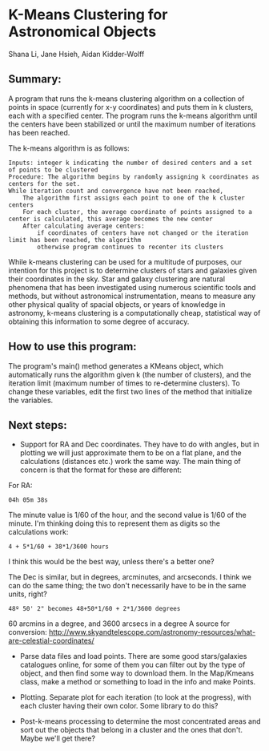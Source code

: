 # K-Means Clustering for Astronomical Objects
Shana Li, Jane Hsieh, Aidan Kidder-Wolff

## Summary:
A program that runs the k-means clustering algorithm on a collection of points in space (currently for x-y coordinates) and puts them in k clusters, each with a specified center. The program runs the k-means algorithm until the centers have been stabilized or until the maximum number of iterations has been reached.

The k-means algorithm is as follows:
```
Inputs: integer k indicating the number of desired centers and a set of points to be clustered
Procedure: The algorithm begins by randomly assigning k coordinates as centers for the set.
While iteration count and convergence have not been reached, 
    The algorithm first assigns each point to one of the k cluster centers
    For each cluster, the average coordinate of points assigned to a center is calculated, this average becomes the new center
    After calculating average centers:
        if coordinates of centers have not changed or the iteration limit has been reached, the algorithm
        otherwise program continues to recenter its clusters 

```

While k-means clustering can be used for a multitude of purposes, our intention for this project is to determine clusters of stars and galaxies given their coordinates in the sky. Star and galaxy clustering are natural phenomena that has been investigated using numerous scientific tools and methods, but without astronomical instrumentation, means to measure any other physical quality of spacial objects, or years of knowledge in astronomy, k-means clustering is a computationally cheap, statistical way of obtaining this information to some degree of accuracy.

## How to use this program:
The program's main() method generates a KMeans object, which automatically runs the algorithm given k (the number of clusters), and the iteration limit (maximum number of times to re-determine clusters). To change these variables, edit the first two lines of the method that initialize the variables.

## Next steps:
* Support for RA and Dec coordinates. They have to do with angles, but in plotting we will just approximate them to be on a flat plane, and the calculations (distances etc.) work the same way. The main thing of concern is that the format for these are different:

For RA:
```
04h 05m 38s
```
The minute value is 1/60 of the hour, and the second value is 1/60 of the minute. I'm thinking doing this to represent them as digits so the calculations work:
```
4 + 5*1/60 + 38*1/3600 hours
```
I think this would be the best way, unless there's a better one?

The Dec is similar, but in degrees, arcminutes, and arcseconds. I think we can do the same thing; the two don't necessarily have to be in the same units, right?
```
48º 50' 2" becomes 48+50*1/60 + 2*1/3600 degrees 
```
60 arcmins in a degree, and 3600 arcsecs in a degree
A source for conversion: 
http://www.skyandtelescope.com/astronomy-resources/what-are-celestial-coordinates/


* Parse data files and load points. There are some good stars/galaxies catalogues online, for some of them you can filter out by the type of object, and then find some way to download them. In the Map/Kmeans class, make a method or something to load in the info and make Points.

* Plotting. Separate plot for each iteration (to look at the progress), with each cluster having their own color. Some library to do this?

* Post-k-means processing to determine the most concentrated areas and sort out the objects that belong in a cluster and the ones that don't. Maybe we'll get there?
